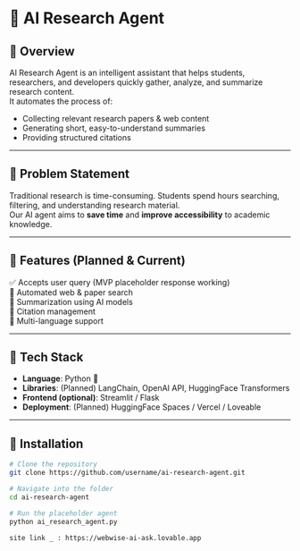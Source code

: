 # 📖 AI Research Agent  

## 🔹 Overview  
AI Research Agent is an intelligent assistant that helps students, researchers, and developers quickly gather, analyze, and summarize research content.  
It automates the process of:  
- Collecting relevant research papers & web content  
- Generating short, easy-to-understand summaries  
- Providing structured citations  

---

## 🔹 Problem Statement  
Traditional research is time-consuming. Students spend hours searching, filtering, and understanding research material.  
Our AI agent aims to **save time** and **improve accessibility** to academic knowledge.  

---

## 🔹 Features (Planned & Current)  
✅ Accepts user query (MVP placeholder response working)  
🔲 Automated web & paper search  
🔲 Summarization using AI models  
🔲 Citation management  
🔲 Multi-language support  

---

## 🔹 Tech Stack  
- **Language**: Python 🐍  
- **Libraries**: (Planned) LangChain, OpenAI API, HuggingFace Transformers  
- **Frontend (optional)**: Streamlit / Flask  
- **Deployment**: (Planned) HuggingFace Spaces / Vercel / Loveable  

---

## 🔹 Installation  
```bash
# Clone the repository
git clone https://github.com/username/ai-research-agent.git  

# Navigate into the folder
cd ai-research-agent  

# Run the placeholder agent
python ai_research_agent.py

site link _ : https://webwise-ai-ask.lovable.app
